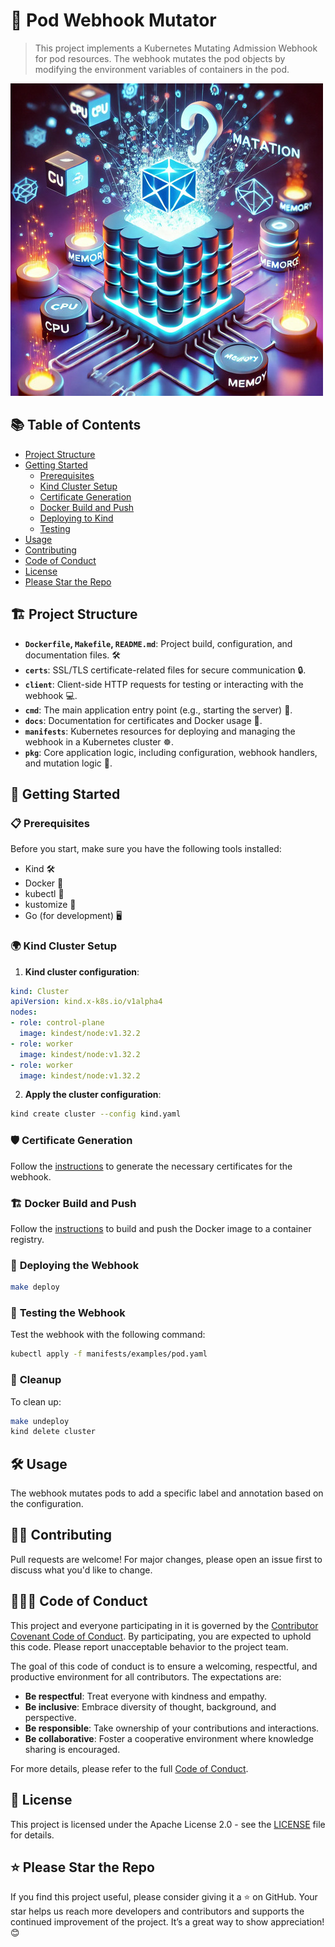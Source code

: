 # 🚀 **Pod Webhook Mutator**

> This project implements a Kubernetes Mutating Admission Webhook for pod resources. The webhook mutates the pod objects by modifying the environment variables of containers in the pod.

![Pod Webhook Mutator](./docs/images/pwm.jpg)

## 📚 **Table of Contents**

- [Project Structure](#project-structure)
- [Getting Started](#getting-started)
  - [Prerequisites](#prerequisites)
  - [Kind Cluster Setup](#kind-cluster-setup)
  - [Certificate Generation](#certificate-generation)
  - [Docker Build and Push](#docker-build-and-push)
  - [Deploying to Kind](#deploying-the-webhook)
  - [Testing](#testing-the-webhook)
- [Usage](#usage)
- [Contributing](#contributing)
- [Code of Conduct](#code-of-conduct)
- [License](#license)
- [Please Star the Repo](#please-star-the-repo)

## 🏗️ **Project Structure**

- **`Dockerfile`, `Makefile`, `README.md`**: Project build, configuration, and documentation files. 🛠️
- **`certs`**: SSL/TLS certificate-related files for secure communication 🔒.
- **`client`**: Client-side HTTP requests for testing or interacting with the webhook 💻.
- **`cmd`**: The main application entry point (e.g., starting the server) 🚀.
- **`docs`**: Documentation for certificates and Docker usage 📖.
- **`manifests`**: Kubernetes resources for deploying and managing the webhook in a Kubernetes cluster ☸️.
- **`pkg`**: Core application logic, including configuration, webhook handlers, and mutation logic 🔧.

## 🏁 **Getting Started**

### 📋 **Prerequisites**

Before you start, make sure you have the following tools installed:

- Kind 🛠️
- Docker 🐳
- kubectl 🛑
- kustomize 🧩
- Go (for development) 🖥️

### 🌍 **Kind Cluster Setup**

1. **Kind cluster configuration**:

```yaml
kind: Cluster
apiVersion: kind.x-k8s.io/v1alpha4
nodes:
- role: control-plane
  image: kindest/node:v1.32.2
- role: worker
  image: kindest/node:v1.32.2
- role: worker
  image: kindest/node:v1.32.2
```

2. **Apply the cluster configuration**:

```bash
kind create cluster --config kind.yaml
```

### 🛡️ **Certificate Generation**

Follow the [instructions](docs/certs.md) to generate the necessary certificates for the webhook.

### 🏗️ **Docker Build and Push**

Follow the [instructions](docs/docker.md) to build and push the Docker image to a container registry.

### 🚀 **Deploying the Webhook**

```bash
make deploy
```

### 🧪 **Testing the Webhook**

Test the webhook with the following command:

```bash
kubectl apply -f manifests/examples/pod.yaml
```

### 🧹 **Cleanup**

To clean up:

```bash
make undeploy
kind delete cluster
```

## 🛠️ **Usage**

The webhook mutates pods to add a specific label and annotation based on the configuration.

## 🙋‍♂️ **Contributing**

Pull requests are welcome! For major changes, please open an issue first to discuss what you'd like to change.

## 🧑‍🤝‍🧑 **Code of Conduct**

This project and everyone participating in it is governed by the [Contributor Covenant Code of Conduct](https://www.contributor-covenant.org/). By participating, you are expected to uphold this code. Please report unacceptable behavior to the project team.

The goal of this code of conduct is to ensure a welcoming, respectful, and productive environment for all contributors. The expectations are:

- **Be respectful**: Treat everyone with kindness and empathy.
- **Be inclusive**: Embrace diversity of thought, background, and perspective.
- **Be responsible**: Take ownership of your contributions and interactions.
- **Be collaborative**: Foster a cooperative environment where knowledge sharing is encouraged.

For more details, please refer to the full [Code of Conduct](https://www.contributor-covenant.org/version/2/0/code_of_conduct.html).

## 📄 **License**

This project is licensed under the Apache License 2.0 - see the [LICENSE](LICENSE) file for details.

## ⭐ **Please Star the Repo**

If you find this project useful, please consider giving it a ⭐️ on GitHub. Your star helps us reach more developers and contributors and supports the continued improvement of the project. It’s a great way to show appreciation! 😊